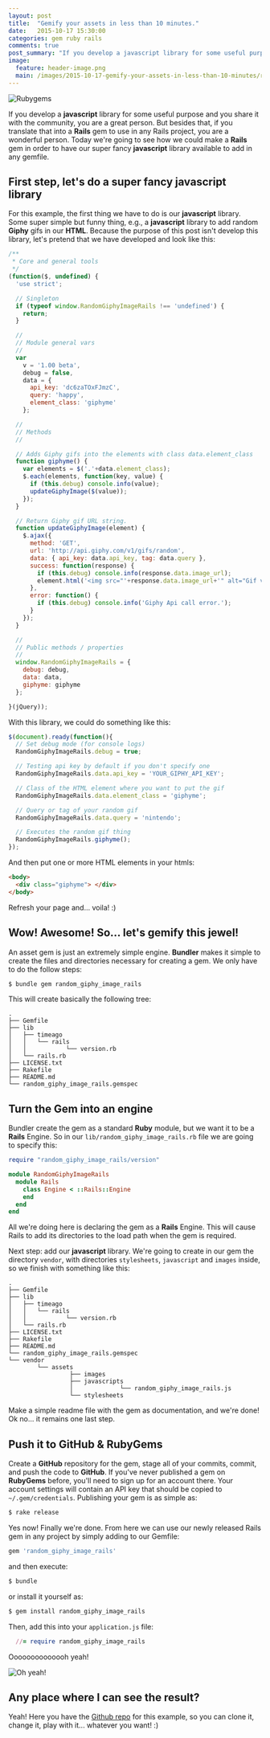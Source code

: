 ```yaml
---
layout: post
title:  "Gemify your assets in less than 10 minutes."
date:   2015-10-17 15:30:00
categories: gem ruby rails
comments: true
post_summary: "If you develop a javascript library for some useful purpose and share with the community, you are a great person. But besides that the slides to a Rails gem to add it using gem install, you are a wonderful person..."
image:
  feature: header-image.png
  main: /images/2015-10-17-gemify-your-assets-in-less-than-10-minutes/rubygems.jpeg
---
```


![Rubygems](/images/2015-10-17-gemify-your-assets-in-less-than-10-minutes/rubygems.jpeg)

If you develop a **javascript** library for some useful purpose and you share it with the community, you are a great person. But besides that, if you translate that into a **Rails** gem to use in any Rails project, you are a wonderful person. Today we're going to see how we could make a **Rails** gem in order to have our super fancy **javascript** library available to add in any gemfile.

## First step, let's do a super fancy javascript library

For this example, the first thing we have to do is our **javascript** library. Some super simple but funny thing, e.g., a **javascript** library to add random **Giphy** gifs in our **HTML**. Because the purpose of this post isn't develop this library, let's pretend that we have developed and look like this:

```javascript
/**
 * Core and general tools
 */
(function($, undefined) {
  'use strict';

  // Singleton
  if (typeof window.RandomGiphyImageRails !== 'undefined') {
    return;
  }

  //
  // Module general vars
  //
  var
    v = '1.00 beta',
    debug = false,
    data = {
      api_key: 'dc6zaTOxFJmzC',
      query: 'happy',
      element_class: 'giphyme'
    };

  //
  // Methods
  //

  // Adds Giphy gifs into the elements with class data.element_class
  function giphyme() {
    var elements = $('.'+data.element_class);
    $.each(elements, function(key, value) {
      if (this.debug) console.info(value);
      updateGiphyImage($(value));
    });
  }

  // Return Giphy gif URL string.
  function updateGiphyImage(element) {
    $.ajax({
      method: 'GET',
      url: 'http://api.giphy.com/v1/gifs/random',
      data: { api_key: data.api_key, tag: data.query },
      success: function(response) {
        if (this.debug) console.info(response.data.image_url);
        element.html('<img src="'+response.data.image_url+'" alt="Gif via Giphy" />');
      },
      error: function() {
        if (this.debug) console.info('Giphy Api call error.');
      }
    });
  }

  //
  // Public methods / properties
  //
  window.RandomGiphyImageRails = {
    debug: debug,
    data: data,
    giphyme: giphyme
  };

}(jQuery));
```

With this library, we could do something like this:

```javascript
$(document).ready(function(){
  // Set debug mode (for console logs)
  RandomGiphyImageRails.debug = true;

  // Testing api key by default if you don't specify one
  RandomGiphyImageRails.data.api_key = 'YOUR_GIPHY_API_KEY';

  // Class of the HTML element where you want to put the gif
  RandomGiphyImageRails.data.element_class = 'giphyme';

  // Query or tag of your random gif
  RandomGiphyImageRails.data.query = 'nintendo';

  // Executes the random gif thing
  RandomGiphyImageRails.giphyme();
});
```
And then put one or more HTML elements in your htmls:

```html
<body>
  <div class="giphyme"> </div>
</body>
```

Refresh your page and... voila! :)

## Wow! Awesome! So... let's gemify this jewel!

An asset gem is just an extremely simple engine. **Bundler** makes it simple to create the files and directories necessary for creating a gem. We only have to do the follow steps:

```sh
$ bundle gem random_giphy_image_rails
```

This will create basically the following tree:

```
.
├── Gemfile
├── lib
│   ├── timeago
│   │   └── rails
│   │           └── version.rb
│   └── rails.rb
├── LICENSE.txt
├── Rakefile
├── README.md
└── random_giphy_image_rails.gemspec
```

## Turn the Gem into an engine

Bundler create the gem as a standard **Ruby** module, but we want it to be a **Rails** Engine. So in our `lib/random_giphy_image_rails.rb` file we are going to specify this:

```ruby
require "random_giphy_image_rails/version"

module RandomGiphyImageRails
  module Rails
    class Engine < ::Rails::Engine
    end
  end
end
```

All we're doing here is declaring the gem as a **Rails** Engine. This will cause Rails to add its directories to the load path when the gem is required.

Next step: add our **javascript** library. We're going to create in our gem the directory `vendor`, with directories `stylesheets`, `javascript` and `images` inside, so we finish with something like this:

```
.
├── Gemfile
├── lib
│   ├── timeago
│   │   └── rails
│   │           └── version.rb
│   └── rails.rb
├── LICENSE.txt
├── Rakefile
├── README.md
└── random_giphy_image_rails.gemspec
└── vendor
        └── assets
                 ├── images
                 ├── javascripts
                 │             └── random_giphy_image_rails.js
                 └── stylesheets
```

Make a simple readme file with the gem as documentation, and we're done! Ok no... it remains one last step.

## Push it to GitHub & RubyGems

Create a **GitHub** repository for the gem, stage all of your commits, commit, and push the code to **GitHub**. If you've never published a gem on **RubyGems** before, you'll need to sign up for an account there. Your account settings will contain an API key that should be copied to `~/.gem/credentials`. Publishing your gem is as simple as:

```sh
$ rake release
```

Yes now! Finally we're done. From here we can use our newly released Rails gem in any project by simply adding to our Gemfile:

```ruby
gem 'random_giphy_image_rails'
```

and then execute:

```sh
$ bundle
```

or install it yourself as:

```sh
$ gem install random_giphy_image_rails
```

Then, add this into your `application.js` file:

```ruby
  //= require random_giphy_image_rails
```

Oooooooooooooh yeah! 

![Oh yeah!](/images/2015-10-17-gemify-your-assets-in-less-than-10-minutes/oh-yeah.jpg)

## Any place where I can see the result?

Yeah! Here you have the [Github repo](https://github.com/dreamingechoes/random_giphy_image_rails) for this example, so you can clone it, change it, play with it... whatever you want! :)
